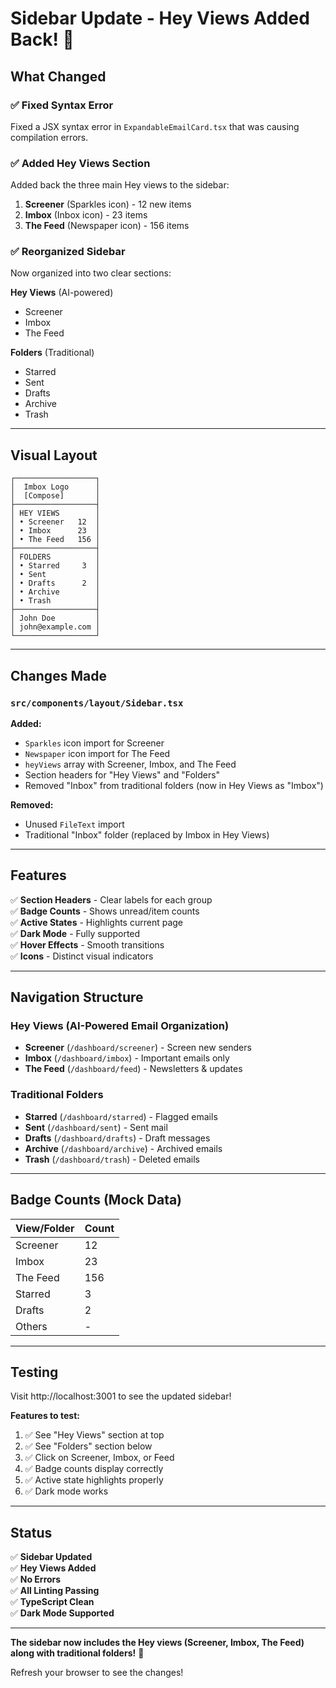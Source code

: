 # Sidebar Update - Hey Views Added Back! 🎉

## What Changed

### ✅ Fixed Syntax Error

Fixed a JSX syntax error in `ExpandableEmailCard.tsx` that was causing compilation errors.

### ✅ Added Hey Views Section

Added back the three main Hey views to the sidebar:

1. **Screener** (Sparkles icon) - 12 new items
2. **Imbox** (Inbox icon) - 23 items
3. **The Feed** (Newspaper icon) - 156 items

### ✅ Reorganized Sidebar

Now organized into two clear sections:

**Hey Views** (AI-powered)

- Screener
- Imbox
- The Feed

**Folders** (Traditional)

- Starred
- Sent
- Drafts
- Archive
- Trash

---

## Visual Layout

```
┌──────────────────┐
│  Imbox Logo      │
│  [Compose]       │
├──────────────────┤
│ HEY VIEWS        │
│ • Screener   12  │
│ • Imbox      23  │
│ • The Feed   156 │
├──────────────────┤
│ FOLDERS          │
│ • Starred     3  │
│ • Sent           │
│ • Drafts      2  │
│ • Archive        │
│ • Trash          │
├──────────────────┤
│ John Doe         │
│ john@example.com │
└──────────────────┘
```

---

## Changes Made

### `src/components/layout/Sidebar.tsx`

**Added:**

- `Sparkles` icon import for Screener
- `Newspaper` icon import for The Feed
- `heyViews` array with Screener, Imbox, and The Feed
- Section headers for "Hey Views" and "Folders"
- Removed "Inbox" from traditional folders (now in Hey Views as "Imbox")

**Removed:**

- Unused `FileText` import
- Traditional "Inbox" folder (replaced by Imbox in Hey Views)

---

## Features

✅ **Section Headers** - Clear labels for each group  
✅ **Badge Counts** - Shows unread/item counts  
✅ **Active States** - Highlights current page  
✅ **Dark Mode** - Fully supported  
✅ **Hover Effects** - Smooth transitions  
✅ **Icons** - Distinct visual indicators

---

## Navigation Structure

### Hey Views (AI-Powered Email Organization)

- **Screener** (`/dashboard/screener`) - Screen new senders
- **Imbox** (`/dashboard/imbox`) - Important emails only
- **The Feed** (`/dashboard/feed`) - Newsletters & updates

### Traditional Folders

- **Starred** (`/dashboard/starred`) - Flagged emails
- **Sent** (`/dashboard/sent`) - Sent mail
- **Drafts** (`/dashboard/drafts`) - Draft messages
- **Archive** (`/dashboard/archive`) - Archived emails
- **Trash** (`/dashboard/trash`) - Deleted emails

---

## Badge Counts (Mock Data)

| View/Folder | Count |
| ----------- | ----- |
| Screener    | 12    |
| Imbox       | 23    |
| The Feed    | 156   |
| Starred     | 3     |
| Drafts      | 2     |
| Others      | -     |

---

## Testing

Visit http://localhost:3001 to see the updated sidebar!

**Features to test:**

1. ✅ See "Hey Views" section at top
2. ✅ See "Folders" section below
3. ✅ Click on Screener, Imbox, or Feed
4. ✅ Badge counts display correctly
5. ✅ Active state highlights properly
6. ✅ Dark mode works

---

## Status

✅ **Sidebar Updated**  
✅ **Hey Views Added**  
✅ **No Errors**  
✅ **All Linting Passing**  
✅ **TypeScript Clean**  
✅ **Dark Mode Supported**

---

**The sidebar now includes the Hey views (Screener, Imbox, The Feed) along with traditional folders!** 🚀

Refresh your browser to see the changes!


